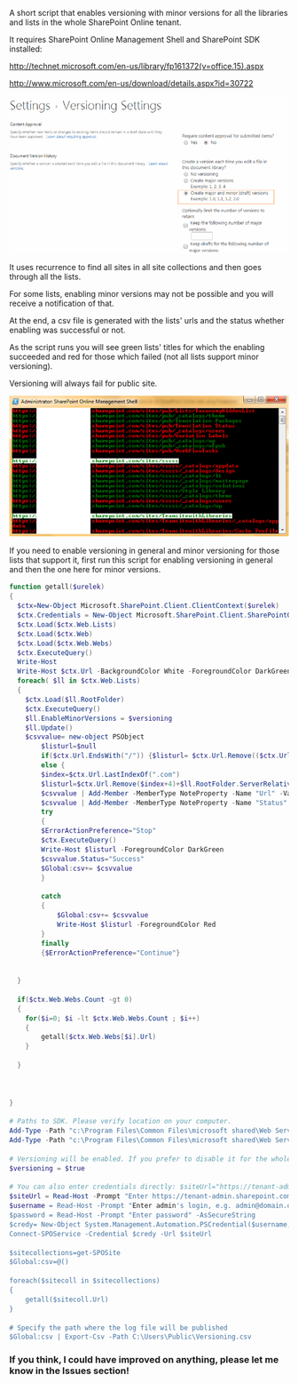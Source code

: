 A short script that enables versioning with minor versions for all the libraries and lists in the whole SharePoint Online tenant.

It requires SharePoint Online Management Shell and SharePoint SDK installed:

http://technet.microsoft.com/en-us/library/fp161372(v=office.15).aspx

http://www.microsoft.com/en-us/download/details.aspx?id=30722

 <img src="../Enable minor versions for all lists/minorversioning2.png">

It uses recurrence to find all sites in all site collections and then goes through all the lists.

For some lists, enabling minor versions may not be possible and you will receive a notification of that.

At the end, a csv file is generated with the lists' urls and the status whether enabling was successful or not.

 

As the script runs you will see green lists' titles for which the enabling succeeded and red for those which failed (not all lists support minor versioning).

Versioning will always fail for public site.

<img src="../Enable minor versions for all lists/minorversioning.png"> 

If you need to enable versioning in general and minor versioning for those lists that support it, first run this script for enabling versioning in general and then the one here for minor versions.  

```PowerShell
function getall($urelek) 
{ 
  $ctx=New-Object Microsoft.SharePoint.Client.ClientContext($urelek) 
  $ctx.Credentials = New-Object Microsoft.SharePoint.Client.SharePointOnlineCredentials($username, $password) 
  $ctx.Load($ctx.Web.Lists) 
  $ctx.Load($ctx.Web) 
  $ctx.Load($ctx.Web.Webs) 
  $ctx.ExecuteQuery() 
  Write-Host  
  Write-Host $ctx.Url -BackgroundColor White -ForegroundColor DarkGreen 
  foreach( $ll in $ctx.Web.Lists) 
  { 
    $ctx.Load($ll.RootFolder) 
    $ctx.ExecuteQuery() 
    $ll.EnableMinorVersions = $versioning 
    $ll.Update() 
    $csvvalue= new-object PSObject 
        $listurl=$null 
        if($ctx.Url.EndsWith("/")) {$listurl= $ctx.Url.Remove(($ctx.Url.Length-1),1)+$ll.RootFolder.ServerRelativeUrl} 
        else { 
        $index=$ctx.Url.LastIndexOf(".com") 
        $listurl=$ctx.Url.Remove($index+4)+$ll.RootFolder.ServerRelativeUrl} 
        $csvvalue | Add-Member -MemberType NoteProperty -Name "Url" -Value ($listurl) 
        $csvvalue | Add-Member -MemberType NoteProperty -Name "Status" -Value "Failed" 
        try 
        { 
        $ErrorActionPreference="Stop" 
        $ctx.ExecuteQuery()  
        Write-Host $listurl -ForegroundColor DarkGreen 
        $csvvalue.Status="Success" 
        $Global:csv+= $csvvalue        
        } 
 
        catch 
        { 
            $Global:csv+= $csvvalue 
            Write-Host $listurl -ForegroundColor Red 
        } 
        finally 
        {$ErrorActionPreference="Continue"} 
         
 
  } 
 
  if($ctx.Web.Webs.Count -gt 0) 
  { 
    for($i=0; $i -lt $ctx.Web.Webs.Count ; $i++) 
    { 
        getall($ctx.Web.Webs[$i].Url) 
    } 
 
  } 
   
   
 
} 
 
# Paths to SDK. Please verify location on your computer. 
Add-Type -Path "c:\Program Files\Common Files\microsoft shared\Web Server Extensions\15\ISAPI\Microsoft.SharePoint.Client.dll"  
Add-Type -Path "c:\Program Files\Common Files\microsoft shared\Web Server Extensions\15\ISAPI\Microsoft.SharePoint.Client.Runtime.dll"  
 
# Versioning will be enabled. If you prefer to disable it for the whole tenant, change to $false 
$versioning = $true 
 
# You can also enter credentials directly: $siteUrl="https://tenant-admin.sharepoint.com" 
$siteUrl = Read-Host -Prompt "Enter https://tenant-admin.sharepoint.com” 
$username = Read-Host -Prompt "Enter admin's login, e.g. admin@domain.onmicrosoft.com" 
$password = Read-Host -Prompt "Enter password" -AsSecureString 
$credy= New-Object System.Management.Automation.PSCredential($username,$password)  
Connect-SPOService -Credential $credy -Url $siteUrl  
 
$sitecollections=get-SPOSite 
$Global:csv=@() 
 
foreach($sitecoll in $sitecollections) 
{ 
    getall($sitecoll.Url) 
} 
 
# Specify the path where the log file will be published 
$Global:csv | Export-Csv -Path C:\Users\Public\Versioning.csv 
 ```
 

### If you think, I could have improved on anything, please let me know in the Issues section!

